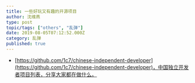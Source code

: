 ```yaml
---
title: 一些好玩又有趣的开源项目
author: 沈维燕
type: post
topic/tags: ["others", "乱弹"]
date: 2019-08-05T07:12:52.000Z
category: 乱弹
published: true
---
```


- [https://github.com/1c7/chinese-independent-developer](https://github.com/1c7/chinese-independent-developer)，中国独立开发者项目列表，分享大家都在做什么。


